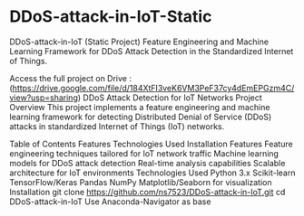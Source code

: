 # DDoS-attack-in-IoT-Static
DDoS-attack-in-IoT (Static Project)
Feature Engineering and Machine Learning Framework for DDoS Attack Detection in the Standardized Internet of Things.

Access the full project on Drive : (https://drive.google.com/file/d/184XtFI3veK6VM3PeF37cy4dEmEPGzm4C/view?usp=sharing)
DDoS Attack Detection for IoT Networks
Project Overview
This project implements a feature engineering and machine learning framework for detecting Distributed Denial of Service (DDoS) attacks in standardized Internet of Things (IoT) networks.

Table of Contents
Features
Technologies Used
Installation
Features
Feature engineering techniques tailored for IoT network traffic
Machine learning models for DDoS attack detection
Real-time analysis capabilities
Scalable architecture for IoT environments
Technologies Used
Python 3.x
Scikit-learn
TensorFlow/Keras
Pandas
NumPy
Matplotlib/Seaborn for visualization
Installation
git clone https://github.com/ns7523/DDoS-attack-in-IoT.git
cd DDoS-attack-in-IoT
Use Anaconda-Navigator as base
